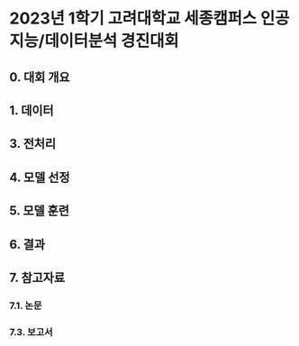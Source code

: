 # 2023년 1학기 고려대학교 세종캠퍼스 인공지능/데이터분석 경진대회

## 0. 대회 개요

## 1. 데이터

## 3. 전처리

## 4. 모델 선정

## 5. 모델 훈련

## 6. 결과

## 7. 참고자료

### 7.1. 논문

### 7.3. 보고서

